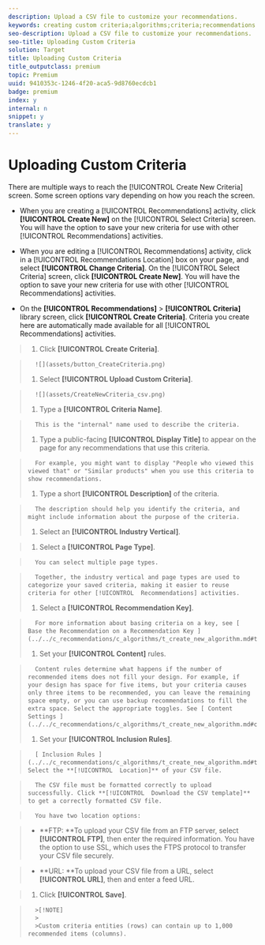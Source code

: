 ```yaml
---
description: Upload a CSV file to customize your recommendations.
keywords: creating custom criteria;algorithms;criteria;recommendations criteria;csv;ftp;upload csv
seo-description: Upload a CSV file to customize your recommendations.
seo-title: Uploading Custom Criteria
solution: Target
title: Uploading Custom Criteria
title_outputclass: premium
topic: Premium
uuid: 9410353c-1246-4f20-aca5-9d8760ecdcb1
badge: premium
index: y
internal: n
snippet: y
translate: y
---
```


# Uploading Custom Criteria

There are multiple ways to reach the [!UICONTROL  Create New Criteria] screen. Some screen options vary depending on how you reach the screen. 

* When you are creating a [!UICONTROL  Recommendations] activity, click **[!UICONTROL  Create New]** on the [!UICONTROL  Select Criteria] screen. You will have the option to save your new criteria for use with other [!UICONTROL  Recommendations] activities. 

* When you are editing a [!UICONTROL  Recommendations] activity, click in a [!UICONTROL  Recommendations Location] box on your page, and select **[!UICONTROL  Change Criteria]**. On the [!UICONTROL  Select Criteria] screen, click **[!UICONTROL  Create New]**. You will have the option to save your new criteria for use with other [!UICONTROL  Recommendations] activities. 

* On the **[!UICONTROL  Recommendations]** > **[!UICONTROL  Criteria]** library screen, click **[!UICONTROL  Create Criteria]**. Criteria you create here are automatically made available for all [!UICONTROL  Recommendations] activities. 


>1. Click **[!UICONTROL  Create Criteria]**.

>       ![](assets/button_CreateCriteria.png) 
>1. Select **[!UICONTROL  Upload Custom Criteria]**.

>       ![](assets/CreateNewCriteria_csv.png) 
>1. Type a **[!UICONTROL  Criteria Name]**.

>       This is the "internal" name used to describe the criteria. 
>1. Type a public-facing **[!UICONTROL  Display Title]** to appear on the page for any recommendations that use this criteria.

>       For example, you might want to display "People who viewed this viewed that" or "Similar products" when you use this criteria to show recommendations. 
>1. Type a short **[!UICONTROL  Description]** of the criteria.

>       The description should help you identify the criteria, and might include information about the purpose of the criteria. 
>1. Select an **[!UICONTROL  Industry Vertical]**.

>1. Select a **[!UICONTROL  Page Type]**.

>       You can select multiple page types. 

>       Together, the industry vertical and page types are used to categorize your saved criteria, making it easier to reuse criteria for other [!UICONTROL  Recommendations] activities. 
>1. Select a **[!UICONTROL  Recommendation Key]**.

>       For more information about basing criteria on a key, see [ Base the Recommendation on a Recommendation Key ](../../c_recommendations/c_algorithms/t_create_new_algorithm.md#task_2B0ED54AFBF64C56916B6E1F4DC0DC3B). 
>1. Set your **[!UICONTROL  Content]** rules.

>       Content rules determine what happens if the number of recommended items does not fill your design. For example, if your design has space for five items, but your criteria causes only three items to be recommended, you can leave the remaining space empty, or you can use backup recommendations to fill the extra space. Select the appropriate toggles. See [ Content Settings ](../../c_recommendations/c_algorithms/t_create_new_algorithm.md#concept_BC16005C7A1E4F1A87E33D16221F4A96). 
>1. Set your **[!UICONTROL  Inclusion Rules]**.

>       [ Inclusion Rules ](../../c_recommendations/c_algorithms/t_create_new_algorithm.md#task_28DB20F968B1451481D8E51BAF947079)1. Select the **[!UICONTROL  Location]** of your CSV file.

>       The CSV file must be formatted correctly to upload successfully. Click **[!UICONTROL  Download the CSV template]** to get a correctly formatted CSV file. 

>       You have two location options: 

>    
>    * **FTP: **To upload your CSV file from an FTP server, select **[!UICONTROL  FTP]**, then enter the required information. You have the option to use SSL, which uses the FTPS protocol to transfer your CSV file securely. 

>    * **URL: **To upload your CSV file from a URL, select **[!UICONTROL  URL]**, then and enter a feed URL. 


>1. Click **[!UICONTROL  Save]**.


>       >[!NOTE]
>       >
>       >Custom criteria entities (rows) can contain up to 1,000 recommended items (columns).

